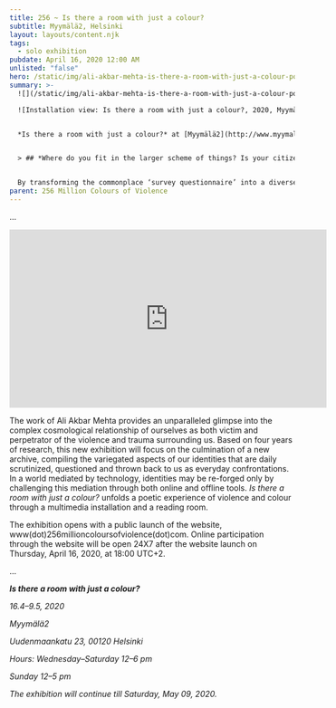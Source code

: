 ```yaml
---
title: 256 ~ Is there a room with just a colour?
subtitle: Myymälä2, Helsinki
layout: layouts/content.njk
tags:
  - solo exhibition
pubdate: April 16, 2020 12:00 AM
unlisted: "false"
hero: /static/img/ali-akbar-mehta-is-there-a-room-with-just-a-colour-poster-2020.jpg
summary: >-
  ![](/static/img/ali-akbar-mehta-is-there-a-room-with-just-a-colour-poster-2020.jpg)

  ![Installation view: Is there a room with just a colour?, 2020, Myymälä2, Helsinki](/static/img/ali-akbar-mehta_installation-view-is-there-a-room-with-just-a-colour-myymala2-helsinki-2020.jpg)


  *Is there a room with just a colour?* at [Myymälä2](http://www.myymala2.com), Helsinki is an exhibition by artist **Ali Akbar Mehta** inviting online and on-site audiences to participate and become co-creators of a living archive that represents colours of violence.


  > ## *Where do you fit in the larger scheme of things? Is your citizenship made doubtful? Is your right to live questioned? Does the question, ‘Where are you from?’, seem like a violent intrusion normalized through repetition?*


  By transforming the commonplace ‘survey questionnaire’ into a diverse communication interface, the project subverts the problematic usage of questionnaires as bureaucratic tools for data collection. With particular emphasis on questions of gender, sexuality, class, and citizenship, it reveals the presence of violence – in routine everyday questions, and in everyday life. Through 50 questions gathered from various bureaucratic forms, the project facilitates an ‘encounter of equals’ and serves as a witness, a therapist, and a mirror, creating a new vocabulary of colour in the context of violence.
parent: 256 Million Colours of Violence
---
```

...

<iframe width="560" height="315" src="https://www.youtube.com/embed/qI9Ze28nAtQ" frameborder="0" allow="accelerometer; autoplay; encrypted-media; gyroscope; picture-in-picture" allowfullscreen></iframe>



The work of Ali Akbar Mehta provides an unparalleled glimpse into the complex cosmological relationship of ourselves as both victim and perpetrator of the violence and trauma surrounding us. Based on four years of research, this new exhibition will focus on the culmination of a new archive, compiling the variegated aspects of our identities that are daily scrutinized, questioned and thrown back to us as everyday confrontations. In a world mediated by technology, identities may be re-forged only by challenging this mediation through both online and offline tools. *Is there a room with just a colour?* unfolds a poetic experience of violence and colour through a multimedia installation and a reading room.

The exhibition opens with a public launch of the website, www(dot)256millioncoloursofviolence(dot)com. Online participation through the website will be open 24X7 after the website launch on Thursday, April 16, 2020, at 18:00 UTC+2.

...

***Is there a room with just a colour?***

*16.4–9.5, 2020*

*Myymälä2*

*Uudenmaankatu 23, 00120 Helsinki*

*Hours: Wednesday–Saturday 12–6 pm*

*Sunday 12–5 pm*

*The exhibition will continue till Saturday, May 09, 2020.*
